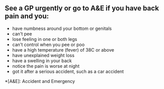 ## See a GP urgently or go to A&E if you have back pain and you:

- have numbness around your bottom or genitals
- can’t pee
- lose feeling in one or both legs
- can’t control when you pee or poo
- have a high temperature (fever) of 38C or above
- have unexplained weight loss
- have a swelling in your back
- notice the pain is worse at night
- got it after a serious accident, such as a car accident

*[A&E]: Accident and Emergency
